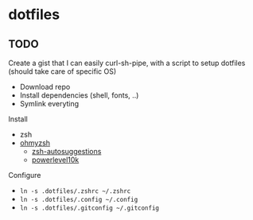 # dotfiles

## TODO

Create a gist that I can easily curl-sh-pipe, with a script to setup dotfiles (should take care of specific OS)

- Download repo
- Install dependencies (shell, fonts, ..)
- Symlink everyting

Install
- zsh
- [ohmyzsh](https://github.com/ohmyzsh/ohmyzsh)
    - [zsh-autosuggestions](https://github.com/zsh-users/zsh-autosuggestions)
    - [powerlevel10k](https://github.com/romkatv/powerlevel10k)

Configure
- `ln -s .dotfiles/.zshrc ~/.zshrc`
- `ln -s .dotfiles/.config ~/.config`
- `ln -s .dotfiles/.gitconfig ~/.gitconfig`

